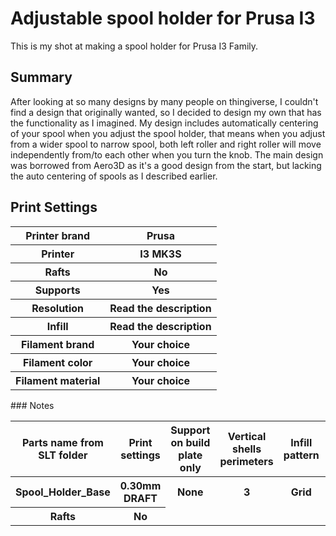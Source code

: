 # Adjustable spool holder for Prusa I3
This is my shot at making a spool holder for Prusa I3 Family.
## Summary
After looking at so many designs by many people on thingiverse, I couldn't find a design that originally wanted, so I decided to design my own that has the functionality as I imagined. My design includes automatically centering of your spool when you adjust the spool holder, that means when you adjust from a wider spool to narrow spool, both left roller and right roller will move independently from/to each other when you turn the knob. The main design was borrowed from Aero3D as it's a good design from the start, but lacking the auto centering of spools as I described earlier.
## Print Settings
<table>
  <tr>
    <th>Printer brand</th>
    <th>Prusa</th>
  </tr>
  <tr>
    <th>Printer</th>
    <th>I3 MK3S</th>
  </tr>
  <tr>
    <th>Rafts</th>
    <th>No</th>
  </tr>
  <tr>
    <th>Supports</th>
    <th>Yes</th>
  </tr>
  <tr>
    <th>Resolution</th>
    <th>Read the description</th>
  </tr>
  <tr>
    <th>Infill</th>
    <th>Read the description</th>
  </tr>
  <tr>
   <th>Filament brand</th>
   <th>Your choice</th>
  </tr>
   <tr>
    <th>Filament color</th>
    <th>Your choice</th>
  </tr>
  <tr>
    <th>Filament material</th>
    <th>Your choice</th>
  </tr>
</table>
### Notes

<table>
  <tr>
    <th>Parts name from SLT folder</th>
    <th>Print settings</th>
    <th>Support on build plate only</th>
    <th>Vertical shells perimeters</th>
    <th>Infill pattern</th>
    <th>Infill</th>
    <th>Brim</th>
  </tr>
  <tr>
    <th>Spool_Holder_Base</th>
    <th>0.30mm DRAFT</th>
    <th>None</th>
    <th>3</th>
    <th>Grid</th>
    <th>20%</th>
    <th>None</th>
  </tr>
  <tr>
    <th>Rafts</th>
    <th>No</th>
  </tr>
</table>
